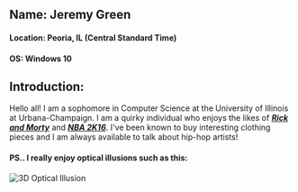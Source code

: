 ## Name: Jeremy Green
#### Location: Peoria, IL (Central Standard Time)
#### OS: Windows 10

## Introduction:
Hello all! I am a sophomore in Computer Science at the University of Illinois at Urbana-Champaign. I am a quirky individual who
enjoys the likes of [_**Rick and Morty**_](https://en.wikipedia.org/wiki/Rick_and_Morty) and [_**NBA 2K16**_](https://en.wikipedia.org/wiki/NBA_2K16). I've been known to buy interesting clothing pieces and I am always available
to talk about hip-hop artists!

#### **PS.. I really enjoy optical illusions such as this:**
![3D Optical Illusion](https://s-media-cache-ak0.pinimg.com/originals/6a/c1/9f/6ac19f93e2b1fc58490938e31c4aaab6--how-to-draw-illusions-optical-illusions-pictures.jpg)
